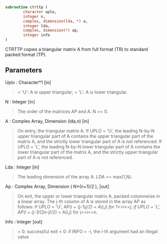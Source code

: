 ```fortran
subroutine ctrttp (
		character uplo,
		integer n,
		complex, dimension(lda, *) a,
		integer lda,
		complex, dimension(*) ap,
		integer info
)
```

 CTRTTP copies a triangular matrix A from full format (TR) to standard
 packed format (TP).

## Parameters
Uplo : Character*1 [in]
> = 'U':  A is upper triangular;
> = 'L':  A is lower triangular.

N : Integer [in]
> The order of the matrices AP and A.  N >= 0.

A : Complex Array, Dimension (lda,n) [in]
> On entry, the triangular matrix A.  If UPLO = 'U', the leading
> N-by-N upper triangular part of A contains the upper
> triangular part of the matrix A, and the strictly lower
> triangular part of A is not referenced.  If UPLO = 'L', the
> leading N-by-N lower triangular part of A contains the lower
> triangular part of the matrix A, and the strictly upper
> triangular part of A is not referenced.

Lda : Integer [in]
> The leading dimension of the array A.  LDA >= max(1,N).

Ap : Complex Array, Dimension ( N*(n+1)/2 ), [out]
> On exit, the upper or lower triangular matrix A, packed
> columnwise in a linear array. The j-th column of A is stored
> in the array AP as follows:
> if UPLO = 'U', AP(i + (j-1)*j/2) = A(i,j) for 1<=i<=j;
> if UPLO = 'L', AP(i + (j-1)*(2n-j)/2) = A(i,j) for j<=i<=n.

Info : Integer [out]
> = 0:  successful exit
> < 0:  if INFO = -i, the i-th argument had an illegal value

